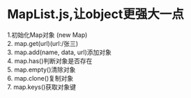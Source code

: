 # MapList.js,让object更强大一点

1.初始化Map对象 (new Map)<br>
2. map.get(url)(url:/张三)<br>
3. map.add(name, data, url)添加对象<br>
4. map.has()判断对象是否存在<br>
5. map.empty()清除对象<br>
6. map.clone()复制对象<br>
7. map.keys()获取对象键<br>
